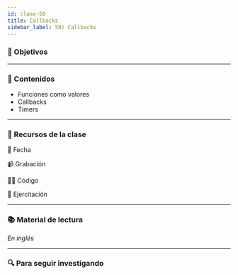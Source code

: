```yaml
---
id: clase-50
title: Callbacks
sidebar_label: 50) Callbacks
---
```


### 🏁 Objetivos

---

### 📝 Contenidos

- Funciones como valores
- Callbacks
- Timers

---

### 🚀 Recursos de la clase

📆 Fecha

📹 Grabación

👩‍💻 Código

💪 Ejercitación

---

### 📚 Material de lectura

_En inglés_

---

### 🔍 Para seguir investigando
